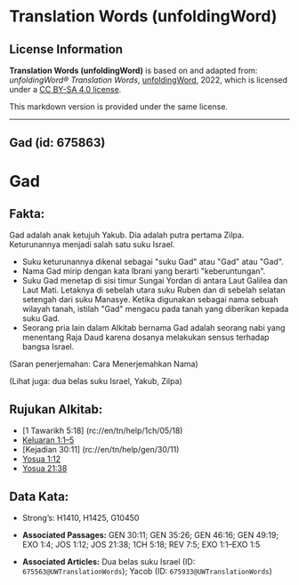 # Translation Words (unfoldingWord)

## License Information

**Translation Words (unfoldingWord)** is based on and adapted from: _unfoldingWord® Translation Words_, [unfoldingWord](https://unfoldingword.org/utw), 2022, which is licensed under a [CC BY-SA 4.0 license](https://creativecommons.org/licenses/by-sa/4.0/legalcode.en).

This markdown version is provided under the same license.



--------------------------------

## Gad (id: 675863)

Gad
===

Fakta:
------

Gad adalah anak ketujuh Yakub. Dia adalah putra pertama Zilpa. Keturunannya menjadi salah satu suku Israel.

* Suku keturunannya dikenal sebagai "suku Gad" atau "Gad" atau "Gad".
* Nama Gad mirip dengan kata Ibrani yang berarti "keberuntungan".
* Suku Gad menetap di sisi timur Sungai Yordan di antara Laut Galilea dan Laut Mati. Letaknya di sebelah utara suku Ruben dan di sebelah selatan setengah dari suku Manasye. Ketika digunakan sebagai nama sebuah wilayah tanah, istilah "Gad" mengacu pada tanah yang diberikan kepada suku Gad.
* Seorang pria lain dalam Alkitab bernama Gad adalah seorang nabi yang menentang Raja Daud karena dosanya melakukan sensus terhadap bangsa Israel.

(Saran penerjemahan: Cara Menerjemahkan Nama)

(Lihat juga: dua belas suku Israel, Yakub, Zilpa)

Rujukan Alkitab:
----------------

* \[1 Tawarikh 5:18] (rc://en/tn/help/1ch/05/18\)
* [Keluaran 1:1–5](https://ref.ly/Exod1:1-Exod1:5)
* \[Kejadian 30:11] (rc://en/tn/help/gen/30/11\)
* [Yosua 1:12](https://ref.ly/Josh1:12)
* [Yosua 21:38](https://ref.ly/Josh21:38)

Data Kata:
----------

* Strong’s: H1410, H1425, G10450

* **Associated Passages:** GEN 30:11; GEN 35:26; GEN 46:16; GEN 49:19; EXO 1:4; JOS 1:12; JOS 21:38; 1CH 5:18; REV 7:5; EXO 1:1–EXO 1:5
* **Associated Articles:** Dua belas suku Israel (ID: `675563@UWTranslationWords`); Yacob (ID: `675933@UWTranslationWords`)

